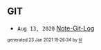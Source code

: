 ## GIT


* <code>Aug 13, 2020</code> [Note-Git-Log](2020-08-13T14-39-44-note-git-log.md)

<sup><sub>generated 23 Jan 2021 19:26:34 by <a href='https://github.com/senorprogrammer/til'>til</a></sub></sup>

